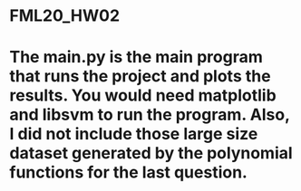 # FML20_HW02

# The main.py is the main program that runs the project and plots the results. You would need matplotlib and libsvm to run the program. Also, I did not include those large size dataset generated by the polynomial functions for the last question.
